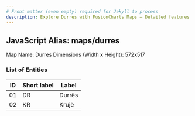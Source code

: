 ```yaml
---
# Front matter (even empty) required for Jekyll to process
description: Explore Durres with FusionCharts Maps – Detailed features for seamless integration. Try now & enhance your data visualization today! 
---
```


## JavaScript Alias: maps/durres

Map Name: Durres
Dimensions (Width x Height): 572x517





### List of Entities

ID | Short label | Label
---|---|---|
01|DR|Durrës
02|KR|Krujë

